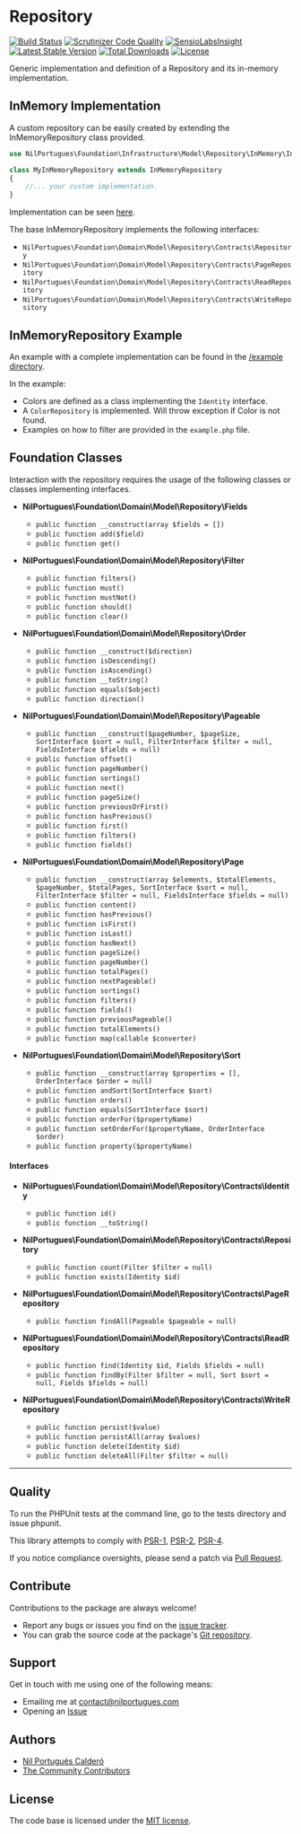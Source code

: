 # Repository

[![Build Status](https://travis-ci.org/nilportugues/repository.svg)](https://travis-ci.org/nilportugues/repository) [![Scrutinizer Code Quality](https://scrutinizer-ci.com/g/nilportugues/repository/badges/quality-score.png?b=master)](https://scrutinizer-ci.com/g/nilportugues/repository/?branch=master) [![SensioLabsInsight](https://insight.sensiolabs.com/projects/428e1f96-bcf4-4dee-866e-7a7cb5db52e4/mini.png)](https://insight.sensiolabs.com/projects/428e1f96-bcf4-4dee-866e-7a7cb5db52e4) [![Latest Stable Version](https://poser.pugx.org/nilportugues/repository/v/stable)](https://packagist.org/packages/nilportugues/repository) [![Total Downloads](https://poser.pugx.org/nilportugues/repository/downloads)](https://packagist.org/packages/nilportugues/repository) [![License](https://poser.pugx.org/nilportugues/repository/license)](https://packagist.org/packages/nilportugues/repository)

Generic implementation and definition of a Repository and its in-memory implementation.


## InMemory Implementation

A custom repository can be easily created by extending the InMemoryRepository class provided.

```php
use NilPortugues\Foundation\Infrastructure\Model\Repository\InMemory\InMemoryRepository

class MyInMemoryRepository extends InMemoryRepository
{
    //... your custom implementation.
}
```

Implementation can be seen [here](https://github.com/nilportugues/php-repository/blob/master/src/Infrastructure/Model/Repository/InMemory/InMemoryRepository.php). 

The base InMemoryRepository implements the following interfaces:

- `NilPortugues\Foundation\Domain\Model\Repository\Contracts\Repository`
- `NilPortugues\Foundation\Domain\Model\Repository\Contracts\PageRepository`
- `NilPortugues\Foundation\Domain\Model\Repository\Contracts\ReadRepository`
- `NilPortugues\Foundation\Domain\Model\Repository\Contracts\WriteRepository`


## InMemoryRepository Example

An example with a complete implementation can be found in the [/example directory](https://github.com/nilportugues/php-repository/tree/master/example).

In the example:

- Colors are defined as a class implementing the `Identity` interface.
- A `ColorRepository` is implemented. Will throw exception if Color is not found.
- Examples on how to filter are provided in the `example.php` file.

## Foundation Classes

Interaction with the repository requires the usage of the following classes or classes implementing interfaces.

- **NilPortugues\Foundation\Domain\Model\Repository\Fields**
    - `public function __construct(array $fields = [])`
    - `public function add($field)`
    - `public function get()`

- **NilPortugues\Foundation\Domain\Model\Repository\Filter**
    - `public function filters()`
    - `public function must()`
    - `public function mustNot()`
    - `public function should()`
    - `public function clear()`

- **NilPortugues\Foundation\Domain\Model\Repository\Order**
    - `public function __construct($direction)`
    - `public function isDescending()`
    - `public function isAscending()`
    - `public function __toString()`
    - `public function equals($object)`
    - `public function direction()`

- **NilPortugues\Foundation\Domain\Model\Repository\Pageable**
    - `public function __construct($pageNumber, $pageSize, SortInterface $sort = null, FilterInterface $filter = null, FieldsInterface $fields = null)`
    - `public function offset()`
    - `public function pageNumber()`
    - `public function sortings()`
    - `public function next()`
    - `public function pageSize()`
    - `public function previousOrFirst()`
    - `public function hasPrevious()`
    - `public function first()`
    - `public function filters()`
    - `public function fields()`

- **NilPortugues\Foundation\Domain\Model\Repository\Page**
    - `public function __construct(array $elements, $totalElements, $pageNumber, $totalPages, SortInterface $sort = null, FilterInterface $filter = null, FieldsInterface $fields = null)`
    - `public function content()`
    - `public function hasPrevious()`
    - `public function isFirst()`
    - `public function isLast()`
    - `public function hasNext()`
    - `public function pageSize()`
    - `public function pageNumber()`
    - `public function totalPages()`
    - `public function nextPageable()`
    - `public function sortings()`
    - `public function filters()`
    - `public function fields()`
    - `public function previousPageable()`
    - `public function totalElements()`
    - `public function map(callable $converter)`

- **NilPortugues\Foundation\Domain\Model\Repository\Sort**
    - `public function __construct(array $properties = [], OrderInterface $order = null)`
    - `public function andSort(SortInterface $sort)`
    - `public function orders()`
    - `public function equals(SortInterface $sort)`
    - `public function orderFor($propertyName)`
    - `public function setOrderFor($propertyName, OrderInterface $order)`
    - `public function property($propertyName)`

#### Interfaces 

- **NilPortugues\Foundation\Domain\Model\Repository\Contracts\Identity**
    - `public function id()`
    - `public function __toString()`
    
- **NilPortugues\Foundation\Domain\Model\Repository\Contracts\Repository**
    - `public function count(Filter $filter = null)`
    - `public function exists(Identity $id)`

- **NilPortugues\Foundation\Domain\Model\Repository\Contracts\PageRepository**
    - `public function findAll(Pageable $pageable = null)`

- **NilPortugues\Foundation\Domain\Model\Repository\Contracts\ReadRepository**
    - `public function find(Identity $id, Fields $fields = null)`
    - `public function findBy(Filter $filter = null, Sort $sort = null, Fields $fields = null)`

- **NilPortugues\Foundation\Domain\Model\Repository\Contracts\WriteRepository**
    - `public function persist($value)`
    - `public function persistAll(array $values)`
    - `public function delete(Identity $id)`
    - `public function deleteAll(Filter $filter = null)`

---



## Quality

To run the PHPUnit tests at the command line, go to the tests directory and issue phpunit.

This library attempts to comply with [PSR-1](http://www.php-fig.org/psr/psr-1/), [PSR-2](http://www.php-fig.org/psr/psr-2/), [PSR-4](http://www.php-fig.org/psr/psr-4/).

If you notice compliance oversights, please send a patch via [Pull Request](https://github.com/nilportugues/repository/pulls).


## Contribute

Contributions to the package are always welcome!

* Report any bugs or issues you find on the [issue tracker](https://github.com/nilportugues/repository/issues/new).
* You can grab the source code at the package's [Git repository](https://github.com/nilportugues/repository).


## Support

Get in touch with me using one of the following means:

 - Emailing me at <contact@nilportugues.com>
 - Opening an [Issue](https://github.com/nilportugues/repository/issues/new)


## Authors

* [Nil Portugués Calderó](http://nilportugues.com)
* [The Community Contributors](https://github.com/nilportugues/repository/graphs/contributors)


## License
The code base is licensed under the [MIT license](LICENSE).
